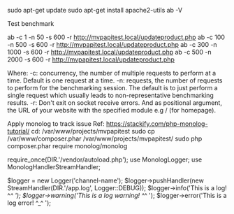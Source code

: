 sudo apt-get update
sudo apt-get install apache2-utils 
ab -V

Test benchmark

ab -c 1 -n 50 -s 600 -r  http://mvpapitest.local/updateproduct.php
ab -c 100 -n 500 -s 600 -r http://mvpapitest.local/updateproduct.php
ab -c 300 -n 1000 -s 600 -r http://mvpapitest.local/updateproduct.php
ab -c 500 -n 2000 -s 600 -r http://mvpapitest.local/updateproduct.php

Where:
-c: concurrency, the number of multiple requests to perform at a time. Default is one request at a time.
-n: requests, the number of requests to perform for the benchmarking session. The default is to just perform a single request which usually leads to non-representative benchmarking results.
-r: Don't exit on socket receive errors.
And as positional argument, the URL of your website with the specified module e.g / (for homepage).

Apply monolog to track issue
Ref: https://stackify.com/php-monolog-tutorial/
cd: /var/www/projects/mvpapitest
sudo cp /var/www/composer.phar /var/www/projects/mvpapitest/
sudo php composer.phar require monolog/monolog

<php>
require_once(DIR.'/vendor/autoload.php');
use MonologLogger;
use MonologHandlerStreamHandler;

$logger = new Logger('channel-name');
$logger->pushHandler(new StreamHandler(DIR.'/app.log', Logger::DEBUG));
$logger->info('This is a log! ^_^ ');
$logger->warning('This is a log warning! ^_^ ');
$logger->error('This is a log error! ^_^ ');
</php>

